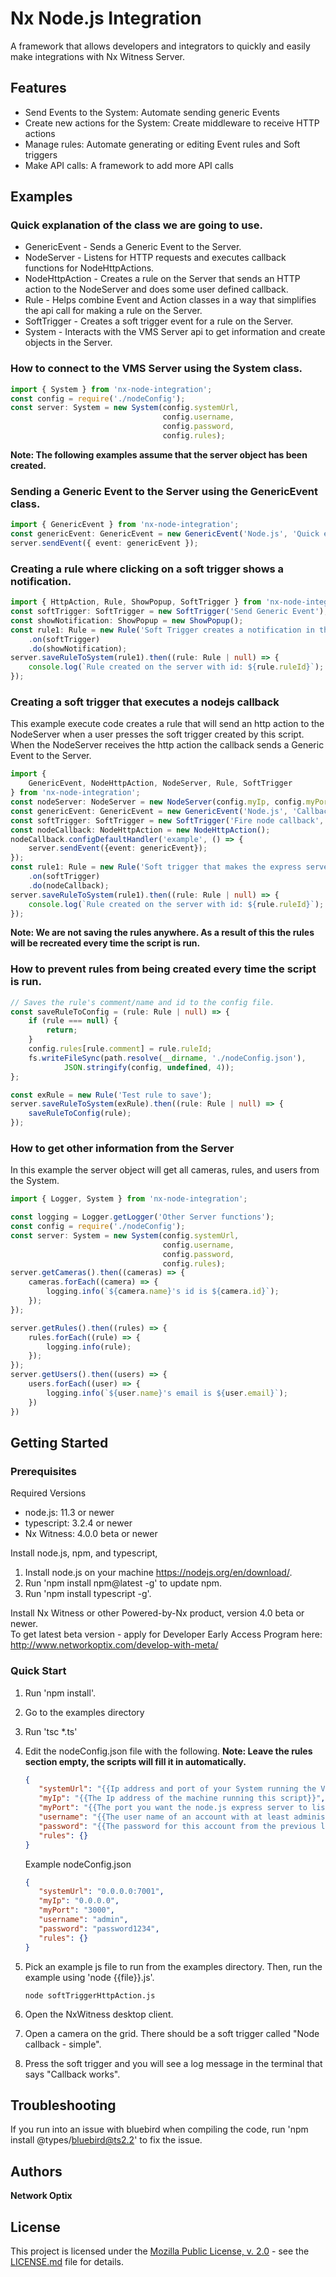 <!---
 Copyright 2017-present Network Optix, Inc.
 This source code file is subject to the terms of the Mozilla Public
 License, v. 2.0. If a copy of the MPL was not distributed with this
 file, you can obtain one at http://mozilla.org/MPL/2.0/.
--->
# Nx Node.js Integration

A framework that allows developers and integrators to quickly and easily make integrations with Nx
    Witness Server.

## Features
- Send Events to the System: Automate sending generic Events
- Create new actions for the System: Create middleware to receive HTTP actions
- Manage rules: Automate generating or editing Event rules and Soft triggers
- Make API calls: A framework to add more API calls

## Examples
### Quick explanation of the class we are going to use.
* GenericEvent - Sends a Generic Event to the Server.
* NodeServer - Listens for HTTP requests and executes callback functions for NodeHttpActions.
* NodeHttpAction - Creates a rule on the Server that sends an HTTP action to the NodeServer and
    does some user defined callback.
* Rule - Helps combine Event and Action classes in a way that simplifies the api call for making a
    rule on the Server.
* SoftTrigger - Creates a soft trigger event for a rule on the Server.
* System - Interacts with the VMS Server api to get information and create objects in the Server.

### How to connect to the VMS Server using the System class.  
```typescript
import { System } from 'nx-node-integration';
const config = require('./nodeConfig');
const server: System = new System(config.systemUrl,
                                  config.username,
                                  config.password,
                                  config.rules);
```
**Note: The following examples assume that the server object has been created.**

### Sending a Generic Event to the Server using the GenericEvent class. 
```typescript
import { GenericEvent } from 'nx-node-integration';
const genericEvent: GenericEvent = new GenericEvent('Node.js', 'Quick example.');
server.sendEvent({ event: genericEvent });
```

### Creating a rule where clicking on a soft trigger shows a notification.
```typescript
import { HttpAction, Rule, ShowPopup, SoftTrigger } from 'nx-node-integration';
const softTrigger: SoftTrigger = new SoftTrigger('Send Generic Event');
const showNotification: ShowPopup = new ShowPopup();
const rule1: Rule = new Rule('Soft Trigger creates a notification in the System.', false)
    .on(softTrigger)
    .do(showNotification);
server.saveRuleToSystem(rule1).then((rule: Rule | null) => {
    console.log(`Rule created on the server with id: ${rule.ruleId}`);
});
```
### Creating a soft trigger that executes a nodejs callback
This example execute code creates a rule that will send an http action to the NodeServer when a
    user presses the soft trigger created by this script. When the NodeServer receives the http
    action the callback sends a Generic Event to the Server.
```typescript
import { 
    GenericEvent, NodeHttpAction, NodeServer, Rule, SoftTrigger
} from 'nx-node-integration';
const nodeServer: NodeServer = new NodeServer(config.myIp, config.myPort);
const genericEvent: GenericEvent = new GenericEvent('Node.js', 'Callback was clicked');
const softTrigger: SoftTrigger = new SoftTrigger('Fire node callback', '_lock_locked');
const nodeCallback: NodeHttpAction = new NodeHttpAction();
nodeCallback.configDefaultHandler('example', () => {
    server.sendEvent({event: genericEvent});
});
const rule1: Rule = new Rule('Soft trigger that makes the express server send a Generic Event')
    .on(softTrigger)
    .do(nodeCallback);
server.saveRuleToSystem(rule1).then((rule: Rule | null) => {
    console.log(`Rule created on the server with id: ${rule.ruleId}`);
});
```

**Note: We are not saving the rules anywhere. As a result of this the rules will be recreated
    every time the script is run.**

### How to prevent rules from being created every time the script is run.
```typescript
// Saves the rule's comment/name and id to the config file.
const saveRuleToConfig = (rule: Rule | null) => {
    if (rule === null) {
        return;
    }
    config.rules[rule.comment] = rule.ruleId;
    fs.writeFileSync(path.resolve(__dirname, './nodeConfig.json'),
            JSON.stringify(config, undefined, 4));
};

const exRule = new Rule('Test rule to save');
server.saveRuleToSystem(exRule).then((rule: Rule | null) => {
    saveRuleToConfig(rule);
});
```

### How to get other information from the Server
In this example the server object will get all cameras, rules, and users from the System.
```typescript
import { Logger, System } from 'nx-node-integration';

const logging = Logger.getLogger('Other Server functions');
const config = require('./nodeConfig');
const server: System = new System(config.systemUrl,
                                  config.username,
                                  config.password,
                                  config.rules);
server.getCameras().then((cameras) => {
    cameras.forEach((camera) => {
        logging.info(`${camera.name}'s id is ${camera.id}`);
    });
});

server.getRules().then((rules) => {
    rules.forEach((rule) => {
        logging.info(rule);
    });
});
server.getUsers().then((users) => {
    users.forEach((user) => {
        logging.info(`${user.name}'s email is ${user.email}`);
    })
})
```

## Getting Started

### Prerequisites
Required Versions
* node.js: 11.3 or newer
* typescript: 3.2.4 or newer
* Nx Witness: 4.0.0 beta or newer

Install node.js, npm, and typescript,
1. Install node.js on your machine https://nodejs.org/en/download/.
2. Run 'npm install npm@latest -g' to update npm.
3. Run 'npm install typescript -g'.

Install Nx Witness or other Powered-by-Nx product, version 4.0 beta or newer.  
To get latest beta version - apply for Developer Early Access Program here:
    http://www.networkoptix.com/develop-with-meta/

### Quick Start
1. Run 'npm install'.
2. Go to the examples directory
3. Run 'tsc *.ts'
4. Edit the nodeConfig.json file with the following. **Note: Leave the rules section empty, the 
    scripts will fill it in automatically.**
    ```json
    {
       "systemUrl": "{{Ip address and port of your System running the VMS Server}}",
       "myIp": "{{The Ip address of the machine running this script}}",
       "myPort": "{{The port you want the node.js express server to listen to}}",
       "username": "{{The user name of an account with at least administrator level permissions}}",
       "password": "{{The password for this account from the previous line}}",
       "rules": {}
    }
    ```
    
    Example nodeConfig.json
    ```json
    {
       "systemUrl": "0.0.0.0:7001",
       "myIp": "0.0.0.0",
       "myPort": "3000",
       "username": "admin",
       "password": "password1234",
       "rules": {}
    }
    ```
    
5. Pick an example js file to run from the examples directory. Then, run the example using
    'node {{file}}.js'.

    ```
    node softTriggerHttpAction.js
    ```
    
6. Open the NxWitness desktop client.
7. Open a camera on the grid. There should be a soft trigger called "Node callback - simple".
8. Press the soft trigger and you will see a log message in the terminal that says "Callback
    works".
    
## Troubleshooting
If you run into an issue with bluebird when compiling the code, run 'npm install @types/bluebird@ts2.2' to fix the issue.

## Authors

**Network Optix**

## License
This project is licensed under the [Mozilla Public License, v. 2.0](http://mozilla.org/MPL/2.0/) -
    see the [LICENSE.md]() file for details.

